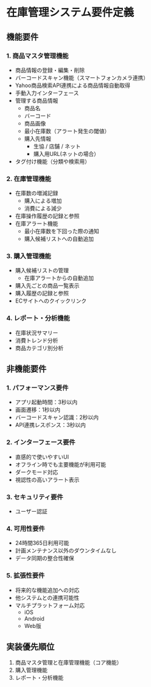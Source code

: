 # 在庫管理システム要件定義

## 機能要件

### 1. 商品マスタ管理機能
* 商品情報の登録・編集・削除
* バーコードスキャン機能（スマートフォンカメラ連携）
* Yahoo商品検索API連携による商品情報自動取得
* 手動入力インターフェース
* 管理する商品情報
  * 商品名
  * バーコード
  * 商品画像
  * 最小在庫数（アラート発生の閾値）
  * 購入先情報
    * 生協 / 店舗 / ネット
    * 購入用URL(ネットの場合）
* タグ付け機能（分類や検索用）

### 2. 在庫管理機能
* 在庫数の増減記録
  * 購入による増加
  * 消費による減少
* 在庫操作履歴の記録と参照
* 在庫アラート機能
  * 最小在庫数を下回った際の通知
  * 購入候補リストへの自動追加

### 3. 購入管理機能
* 購入候補リストの管理
  * 在庫アラートからの自動追加
* 購入先ごとの商品一覧表示
* 購入履歴の記録と参照
* ECサイトへのクイックリンク

### 4. レポート・分析機能
* 在庫状況サマリー
* 消費トレンド分析
* 商品カテゴリ別分析

## 非機能要件

### 1. パフォーマンス要件
* アプリ起動時間：3秒以内
* 画面遷移：1秒以内
* バーコードスキャン認識：2秒以内
* API連携レスポンス：3秒以内

### 2. インターフェース要件
* 直感的で使いやすいUI
* オフライン時でも主要機能が利用可能
* ダークモード対応
* 視認性の高いアラート表示

### 3. セキュリティ要件
* ユーザー認証

### 4. 可用性要件
* 24時間365日利用可能
* 計画メンテナンス以外のダウンタイムなし
* データ同期の整合性確保

### 5. 拡張性要件
* 将来的な機能追加への対応
* 他システムとの連携可能性
* マルチプラットフォーム対応
  * iOS
  * Android
  * Web版

## 実装優先順位
1. 商品マスタ管理と在庫管理機能（コア機能）
2. 購入管理機能
3. レポート・分析機能
